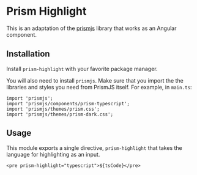 # Prism Highlight
This is an adaptation of the [prismjs](https://github.com/PrismJS/prism)
library that works as an Angular component.

## Installation

Install `prism-highlight` with your favorite
package manager.

You will also need to install `prismjs`. Make sure that you
import the the libraries and styles you need from PrismJS
itself. For example, in `main.ts`:

    import 'prismjs';
    import 'prismjs/components/prism-typescript';
    import 'prismjs/themes/prism.css';
    import 'prismjs/themes/prism-dark.css';

## Usage
This module exports a single directive, `prism-highlight`
that takes the language for highlighting as an input.

    <pre prism-highlight="typescript">${tsCode}</pre>
